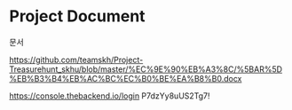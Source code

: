 # Project Document
문서

https://github.com/teamskh/Project-Treasurehunt_skhu/blob/master/%EC%9E%90%EB%A3%8C/%5BAR%5D%EB%B3%B4%EB%AC%BC%EC%B0%BE%EA%B8%B0.docx


https://console.thebackend.io/login
P7dzYy8uUS2Tg7!
